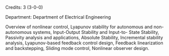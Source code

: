 Credits: 3 (3-0-0)

Department: Department of Electrical Engineering

Overview of nonlinear control, Lyapunov stability for autonomous and non-autonomous systems, Input-Output Stability and Input-to- State Stability, Passivity analysis and applications, Absolute Stability, Incremental stability analysis, Lyapunov-based feedback control design, Feedback linearization and backstepping, Sliding mode control, Nonlinear observer design.